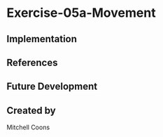 # Exercise-05a-Movement


## Implementation

## References

## Future Development

## Created by
Mitchell Coons
